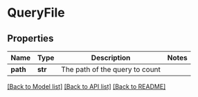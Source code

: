 # QueryFile

## Properties
Name | Type | Description | Notes
------------ | ------------- | ------------- | -------------
**path** | **str** | The path of the query to count | 

[[Back to Model list]](../README.md#documentation-for-models) [[Back to API list]](../README.md#documentation-for-api-endpoints) [[Back to README]](../README.md)


